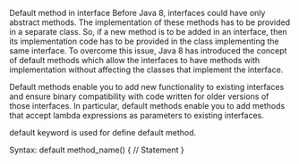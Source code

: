 Default method in interface
Before Java 8, interfaces could have only abstract methods. The implementation of these methods has to be provided in a separate class. So, if a new method is to be added in an interface, then its implementation code has to be provided in the class implementing the same interface. To overcome this issue, Java 8 has introduced the concept of default methods which allow the interfaces to have methods with implementation without affecting the classes that implement the interface.

Default methods enable you to add new functionality to existing interfaces and ensure binary compatibility with code written for older versions of those interfaces. In particular, default methods enable you to add methods that accept lambda expressions as parameters to existing interfaces.

default keyword is used for define default method.

Syntax:
default method_name()
{
	// Statement 
}